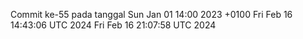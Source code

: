 Commit ke-55 pada tanggal Sun Jan 01 14:00 2023 +0100
Fri Feb 16 14:43:06 UTC 2024
Fri Feb 16 21:07:58 UTC 2024
